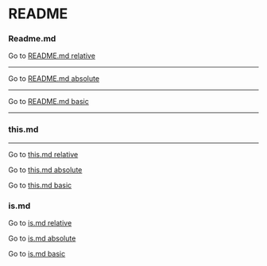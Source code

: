 # README

### Readme.md

Go to [README.md relative](./README.md)

---

Go to [README.md absolute](/README.md)

---

Go to [README.md basic](README.md)

---

### this.md

---

Go to [this.md relative](./this/this.md)

Go to [this.md absolute](/this/this.md)

Go to [this.md basic](this/this.md)

### is.md

Go to [is.md relative](./this/is/is.md)

Go to [is.md absolute](/this/is/is.md)

Go to [is.md basic](this/is/is.md)

